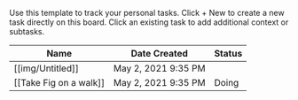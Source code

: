 Use this template to track your personal tasks.
Click + New to create a new task directly on this board.
Click an existing task to add additional context or subtasks.

|Name|Date Created|Status|
|---|---|---|
|[[img/Untitled]]|May 2, 2021 9:35 PM||
|[[Take Fig on a walk]]|May 2, 2021 9:35 PM|Doing|